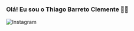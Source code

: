 ### Olá! Eu sou o Thiago Barreto Clemente 👋🏾

![Instagram](https://img.shields.io/badge/Instagram-%23E4405F.svg?style=for-the-badge&logo=Instagram&logoColor=white)
